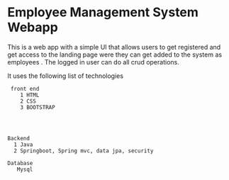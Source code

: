# Employee Management System Webapp #
This is a web app with a simple UI that allows users to get registered and get access to the landing page were they can get added to the system as employees .
The logged in user can do all crud operations. 

It uses the following list of technologies
    
     front end 
        1 HTML
        2 CSS
        3 BOOTSTRAP
     
     
      

    Backend
      1 Java
      2 Springboot, Spring mvc, data jpa, security

    Database
       Mysql
    
